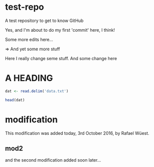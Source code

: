 # test-repo
A test repository to get to know GitHub

Yes, and I'm about to do my first 'commit' here, I think!

Some more edits here...

=> And yet some more stuff

Here I really change seme stuff. And some change here
# A HEADING
```R
dat <- read.delim('data.txt')

head(dat)
```
# modification
This modification was added today, 3rd October 2016, by Rafael Wüest.

## mod2
and the second modification added soon later...